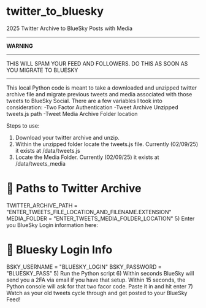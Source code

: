 # twitter_to_bluesky
2025 Twitter Archive to BlueSky Posts with Media

***********
**WARNING**
***********
THIS WILL SPAM YOUR FEED AND FOLLOWERS. DO THIS AS SOON AS YOU MIGRATE TO BLUESKY
***********

This local Python code is meant to take a downloaded and unzipped twitter archive file and migrate previous tweets and media associated with those tweets to BlueSky Social. There are a few variables I took into consideration:
-Two Factor Authentication
-Tweet Archive Unzipped tweets.js path
-Tweet Media Archive Folder location

Steps to use:
1) Download your twitter archive and unzip.
2) Within the unzipped folder locate the tweets.js file. Currently (02/09/25) it exists at /data/tweets.js
3) Locate the Media Folder.  Currently (02/09/25) it exists at /data/tweets_media
  # 🔹 Paths to Twitter Archive
TWITTER_ARCHIVE_PATH = "ENTER_TWEETS_FILE_LOCATION_AND_FILENAME.EXTENSION"
MEDIA_FOLDER = "ENTER_TWEETS_MEDIA_FOLDER_LOCATION"
5) Enter you BlueSky Login information here:
# 🔹 Bluesky Login Info
BSKY_USERNAME = "BLUESKY_LOGIN"
BSKY_PASSWORD = "BLUESKY_PASS"
5) Run the Python script
6) Within seconds BlueSky will send you a 2FA via email if you have that setup. Within 15 seconds, the Python console will ask for that two facor code. Paste it in and hit enter
7) Watch as your old tweets cycle through and get posted to your BlueSky Feed!
